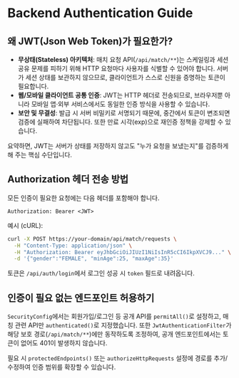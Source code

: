 # Backend Authentication Guide

## 왜 JWT(Json Web Token)가 필요한가?
- **무상태(Stateless) 아키텍처**: 매치 요청 API(`/api/match/**`)는 스케일링과 세션 공유 문제를 피하기 위해 HTTP 요청마다 사용자를 식별할 수 있어야 합니다. 서버가 세션 상태를 보관하지 않으므로, 클라이언트가 스스로 신원을 증명하는 토큰이 필요합니다.
- **웹/모바일 클라이언트 공통 인증**: JWT는 HTTP 헤더로 전송되므로, 브라우저뿐 아니라 모바일 앱·외부 서비스에서도 동일한 인증 방식을 사용할 수 있습니다.
- **보안 및 무결성**: 발급 시 서버 비밀키로 서명되기 때문에, 중간에서 토큰이 변조되면 검증에 실패하여 차단됩니다. 또한 만료 시각(exp)으로 재인증 정책을 강제할 수 있습니다.

요약하면, JWT는 서버가 상태를 저장하지 않고도 "누가 요청을 보냈는지"를 검증하게 해 주는 핵심 수단입니다.

## Authorization 헤더 전송 방법
모든 인증이 필요한 요청에는 다음 헤더를 포함해야 합니다.

```
Authorization: Bearer <JWT>
```

예시 (cURL):

```bash
curl -X POST https://your-domain/api/match/requests \
  -H "Content-Type: application/json" \
  -H "Authorization: Bearer eyJhbGciOiJIUzI1NiIsInR5cCI6IkpXVCJ9..." \
  -d '{"gender":"FEMALE", "minAge":25, "maxAge":35}'
```

토큰은 `/api/auth/login`에서 로그인 성공 시 `token` 필드로 내려옵니다.

## 인증이 필요 없는 엔드포인트 허용하기
`SecurityConfig`에서는 회원가입/로그인 등 공개 API를 `permitAll()`로 설정하고, 매칭 관련 API만 `authenticated()`로 지정했습니다. 또한 `JwtAuthenticationFilter`가 해당 보호 경로(`/api/match/**`)에만 동작하도록 조정하여, 공개 엔드포인트에서는 토큰이 없어도 401이 발생하지 않습니다.

필요 시 `protectedEndpoints()` 또는 `authorizeHttpRequests` 설정에 경로를 추가/수정하여 인증 범위를 확장할 수 있습니다.
